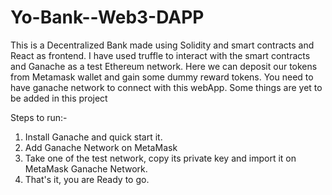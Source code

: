 # Yo-Bank--Web3-DAPP
This is a Decentralized Bank made using Solidity and smart contracts and React as frontend. I have used truffle to interact with the smart contracts and Ganache as a test Ethereum network. Here we can deposit our tokens from Metamask wallet and gain some dummy reward tokens. You need to have ganache network to connect with this webApp. Some things are yet to be added in this project

Steps to run:-
1. Install Ganache and quick start it.
2. Add Ganache Network on MetaMask
3. Take one of the test network, copy its private key and import it on MetaMask Ganache Network.
4. That's it, you are Ready to go.
